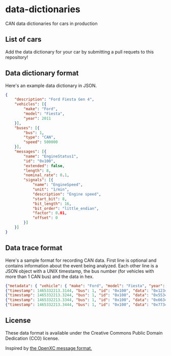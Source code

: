 # data-dictionaries
CAN data dictionaries for cars in production

## List of cars

Add the data dictionary for your car by submitting a pull requets to this repository!

## Data dictionary format

Here's an example data dictionary in JSON.

```json
{
	"description": "Ford Fiesta Gen 4",
	"vehicles": [{
		"make": "Ford",
		"model": "Fiesta",
		"year": 2011
	}],
	"buses": [{
		"bus": 1,
		"type": "CAN",
		"speed": 500000
	}],
	"messages": [{
		"name": "EngineStatus1",
		"id": "0x100",
		"extended": false,
		"length": 8,
		"nominal_rate": 0.1,
		"signals": [{
			"name": "EngineSpeed",
			"unit": "1/min",
			"description": "Engine speed",
			"start_bit": 8,
			"bit_length": 16,
			"bit_order": "little_endian",
			"factor": 0.01,
			"offset": 0
		}]
	}]
}
```

## Data trace format

Here's a sample format for recording CAN data. First line is optional and contains information about the event being analyzed. Each other line is a JSON object with a UNIX timestamp, the bus number (for vehicles with more than 1 CAN bus) and the data in hex.

```JSON
{"metadata": { "vehicle": { "make": "Ford", "model": "Fiesta", "year": 2011 }, "description": "Drive home" }
{"timestamp": 1465332213.3144, "bus": 1, "id": "0x100", "data": "0x1234567812345678"}
{"timestamp": 1465332213.3244, "bus": 1, "id": "0x100", "data": "0x5534567812345678"}
{"timestamp": 1465332213.3344, "bus": 1, "id": "0x100", "data": "0x6634567812345678"}
{"timestamp": 1465332213.3444, "bus": 1, "id": "0x100", "data": "0x7734567812345678"}
```

## License

These data format is available under the Creative Commons Public Domain Dedication (CC0) license.

Inspired by [the OpenXC message format.](https://github.com/openxc/openxc-message-format)
